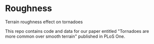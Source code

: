 # Roughness
Terrain roughness effect on tornadoes

This repo contains code and data for our paper entitled "Tornadoes are more common over smooth terrain" published in PLoS One.

